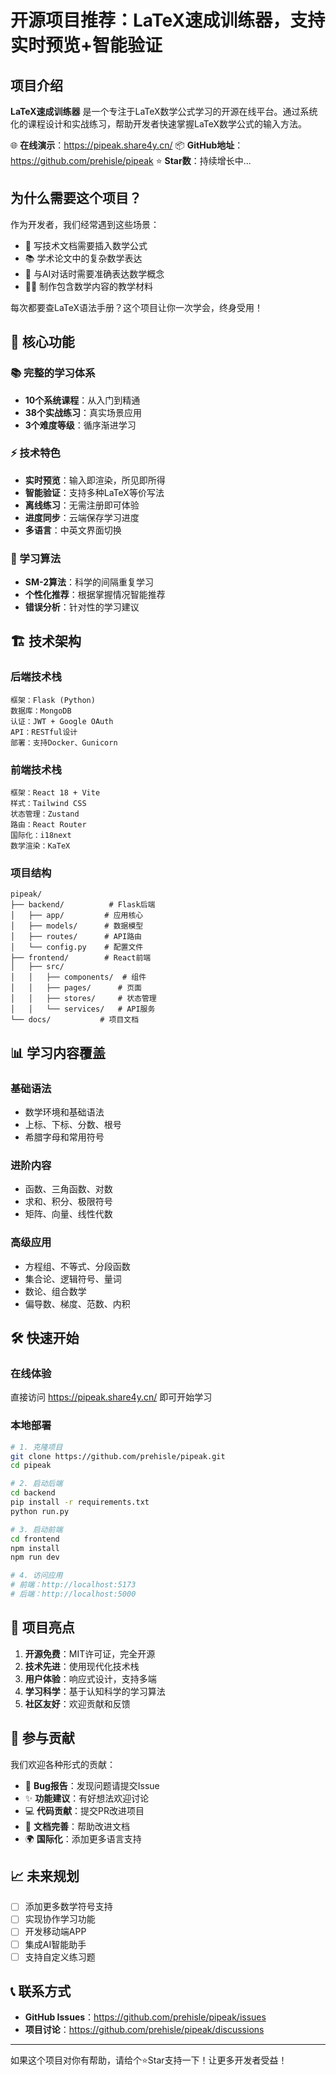 # 开源项目推荐：LaTeX速成训练器，支持实时预览+智能验证

## 项目介绍

**LaTeX速成训练器** 是一个专注于LaTeX数学公式学习的开源在线平台。通过系统化的课程设计和实战练习，帮助开发者快速掌握LaTeX数学公式的输入方法。

🌐 **在线演示**：https://pipeak.share4y.cn/
📦 **GitHub地址**：https://github.com/prehisle/pipeak
⭐ **Star数**：持续增长中...

## 为什么需要这个项目？

作为开发者，我们经常遇到这些场景：
- 📝 写技术文档需要插入数学公式
- 📚 学术论文中的复杂数学表达
- 🤖 与AI对话时需要准确表达数学概念
- 👨‍🏫 制作包含数学内容的教学材料

每次都要查LaTeX语法手册？这个项目让你一次学会，终身受用！

## 🚀 核心功能

### 📚 完整的学习体系
- **10个系统课程**：从入门到精通
- **38个实战练习**：真实场景应用
- **3个难度等级**：循序渐进学习

### ⚡ 技术特色
- **实时预览**：输入即渲染，所见即所得
- **智能验证**：支持多种LaTeX等价写法
- **离线练习**：无需注册即可体验
- **进度同步**：云端保存学习进度
- **多语言**：中英文界面切换

### 🎯 学习算法
- **SM-2算法**：科学的间隔重复学习
- **个性化推荐**：根据掌握情况智能推荐
- **错误分析**：针对性的学习建议

## 🏗️ 技术架构

### 后端技术栈
```
框架：Flask (Python)
数据库：MongoDB
认证：JWT + Google OAuth
API：RESTful设计
部署：支持Docker、Gunicorn
```

### 前端技术栈
```
框架：React 18 + Vite
样式：Tailwind CSS
状态管理：Zustand
路由：React Router
国际化：i18next
数学渲染：KaTeX
```

### 项目结构
```
pipeak/
├── backend/          # Flask后端
│   ├── app/         # 应用核心
│   ├── models/      # 数据模型
│   ├── routes/      # API路由
│   └── config.py    # 配置文件
├── frontend/        # React前端
│   ├── src/
│   │   ├── components/  # 组件
│   │   ├── pages/      # 页面
│   │   ├── stores/     # 状态管理
│   │   └── services/   # API服务
└── docs/           # 项目文档
```

## 📊 学习内容覆盖

### 基础语法
- 数学环境和基础语法
- 上标、下标、分数、根号
- 希腊字母和常用符号

### 进阶内容
- 函数、三角函数、对数
- 求和、积分、极限符号
- 矩阵、向量、线性代数

### 高级应用
- 方程组、不等式、分段函数
- 集合论、逻辑符号、量词
- 数论、组合数学
- 偏导数、梯度、范数、内积

## 🛠️ 快速开始

### 在线体验
直接访问 https://pipeak.share4y.cn/ 即可开始学习

### 本地部署
```bash
# 1. 克隆项目
git clone https://github.com/prehisle/pipeak.git
cd pipeak

# 2. 启动后端
cd backend
pip install -r requirements.txt
python run.py

# 3. 启动前端
cd frontend
npm install
npm run dev

# 4. 访问应用
# 前端：http://localhost:5173
# 后端：http://localhost:5000
```

## 🌟 项目亮点

1. **开源免费**：MIT许可证，完全开源
2. **技术先进**：使用现代化技术栈
3. **用户体验**：响应式设计，支持多端
4. **学习科学**：基于认知科学的学习算法
5. **社区友好**：欢迎贡献和反馈

## 🤝 参与贡献

我们欢迎各种形式的贡献：

- 🐛 **Bug报告**：发现问题请提交Issue
- ✨ **功能建议**：有好想法欢迎讨论
- 💻 **代码贡献**：提交PR改进项目
- 📖 **文档完善**：帮助改进文档
- 🌍 **国际化**：添加更多语言支持

## 📈 未来规划

- [ ] 添加更多数学符号支持
- [ ] 实现协作学习功能
- [ ] 开发移动端APP
- [ ] 集成AI智能助手
- [ ] 支持自定义练习题

## 📞 联系方式

- **GitHub Issues**：https://github.com/prehisle/pipeak/issues
- **项目讨论**：https://github.com/prehisle/pipeak/discussions

---

如果这个项目对你有帮助，请给个⭐Star支持一下！让更多开发者受益！
